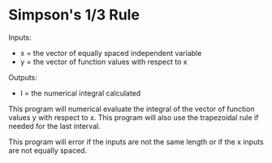 # Simpson's 1/3 Rule

Inputs:
* x = the vector of equally spaced independent variable
* y = the vector of function values with respect to x

Outputs:
* I = the numerical integral calculated

This program will numerical evaluate the integral of the vector of function values y with respect to x. This program will also use the trapezoidal rule if needed for the last interval.

This program will error if the inputs are not the same length or if the x inputs are not equally spaced.

